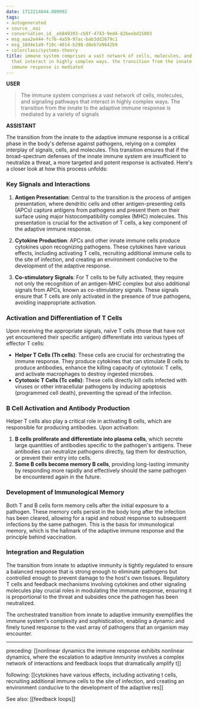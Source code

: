 ```yaml
---
date: 1712214844.009092
tags:
- autogenerated
- source__oai
- conversation_id__eb849393-cb8f-4743-9ed4-82beebd15003
- msg_aaa2e444-fc7b-4a59-97ac-bab3dd2679c1
- msg_10d4e1a9-f10c-4014-b298-d8eb7a9642b9
- colorclass/systems-theory
title: immune system comprises a vast network of cells, molecules, and signaling pathways
  that interact in highly complex ways. the transition from the innate to the adaptive
  immune response is mediated
---
```


**USER**

> The immune system comprises a vast network of cells, molecules, and signaling pathways that interact in highly complex ways. The transition from the innate to the adaptive immune response is mediated by a variety of signals


**ASSISTANT**

The transition from the innate to the adaptive immune response is a critical phase in the body's defense against pathogens, relying on a complex interplay of signals, cells, and molecules. This transition ensures that if the broad-spectrum defenses of the innate immune system are insufficient to neutralize a threat, a more targeted and potent response is activated. Here's a closer look at how this process unfolds:

### Key Signals and Interactions

1. **Antigen Presentation**: Central to the transition is the process of antigen presentation, where dendritic cells and other antigen-presenting cells (APCs) capture antigens from pathogens and present them on their surface using major histocompatibility complex (MHC) molecules. This presentation is crucial for the activation of T cells, a key component of the adaptive immune response.

2. **Cytokine Production**: APCs and other innate immune cells produce cytokines upon recognizing pathogens. These cytokines have various effects, including activating T cells, recruiting additional immune cells to the site of infection, and creating an environment conducive to the development of the adaptive response.

3. **Co-stimulatory Signals**: For T cells to be fully activated, they require not only the recognition of an antigen-MHC complex but also additional signals from APCs, known as co-stimulatory signals. These signals ensure that T cells are only activated in the presence of true pathogens, avoiding inappropriate activation.

### Activation and Differentiation of T Cells

Upon receiving the appropriate signals, naïve T cells (those that have not yet encountered their specific antigen) differentiate into various types of effector T cells:

- **Helper T Cells (Th cells)**: These cells are crucial for orchestrating the immune response. They produce cytokines that can stimulate B cells to produce antibodies, enhance the killing capacity of cytotoxic T cells, and activate macrophages to destroy ingested microbes.
- **Cytotoxic T Cells (Tc cells)**: These cells directly kill cells infected with viruses or other intracellular pathogens by inducing apoptosis (programmed cell death), preventing the spread of the infection.

### B Cell Activation and Antibody Production

Helper T cells also play a critical role in activating B cells, which are responsible for producing antibodies. Upon activation:

1. **B cells proliferate and differentiate into plasma cells**, which secrete large quantities of antibodies specific to the pathogen's antigens. These antibodies can neutralize pathogens directly, tag them for destruction, or prevent their entry into cells.
2. **Some B cells become memory B cells**, providing long-lasting immunity by responding more rapidly and effectively should the same pathogen be encountered again in the future.

### Development of Immunological Memory

Both T and B cells form memory cells after the initial exposure to a pathogen. These memory cells persist in the body long after the infection has been cleared, allowing for a rapid and robust response to subsequent infections by the same pathogen. This is the basis for immunological memory, which is the hallmark of the adaptive immune response and the principle behind vaccination.

### Integration and Regulation

The transition from innate to adaptive immunity is tightly regulated to ensure a balanced response that is strong enough to eliminate pathogens but controlled enough to prevent damage to the host's own tissues. Regulatory T cells and feedback mechanisms involving cytokines and other signaling molecules play crucial roles in modulating the immune response, ensuring it is proportional to the threat and subsides once the pathogen has been neutralized.

The orchestrated transition from innate to adaptive immunity exemplifies the immune system's complexity and sophistication, enabling a dynamic and finely tuned response to the vast array of pathogens that an organism may encounter.


---

preceding: [[nonlinear dynamics the immune response exhibits nonlinear dynamics, where the escalation to adaptive immunity involves a complex network of interactions and feedback loops that dramatically amplify t]]  


following: [[cytokines have various effects, including activating t cells, recruiting additional immune cells to the site of infection, and creating an environment conducive to the development of the adaptive res]]

See also: [[feedback loops]]